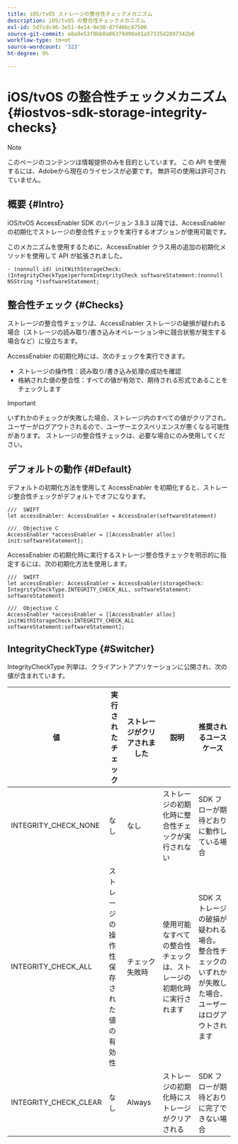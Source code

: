 ```yaml
---
title: iOS/tvOS ストレージの整合性チェックメカニズム
description: iOS/tvOS の整合性チェックメカニズム
exl-id: 5d7cdc46-3e51-4e14-9e30-d7f48bc87506
source-git-commit: e8a9e53f8bb0a06379d90a91a57335d2897342b0
workflow-type: tm+mt
source-wordcount: '323'
ht-degree: 0%

---
```


# iOS/tvOS の整合性チェックメカニズム {#iostvos-sdk-storage-integrity-checks}

>[!NOTE]
>
>このページのコンテンツは情報提供のみを目的としています。 この API を使用するには、Adobeから現在のライセンスが必要です。 無許可の使用は許可されていません。

## 概要 {#Intro}

iOS/tvOS AccessEnabler SDK のバージョン 3.8.3 以降では、AccessEnabler の初期化でストレージの整合性チェックを実行するオプションが使用可能です。

このメカニズムを使用するために、AccessEnabler クラス用の追加の初期化メソッドを使用して API が拡張されました。

```
- (nonnull id) initWithStorageCheck:(IntegrityCheckType)performIntegrityCheck softwareStatement:(nonnull NSString *)softwareStatement;
```


## 整合性チェック {#Checks}

ストレージの整合性チェックは、AccessEnabler ストレージの破損が疑われる場合（ストレージの読み取り/書き込みオペレーション中に競合状態が発生する場合など）に役立ちます。

AccessEnabler の初期化時には、次のチェックを実行できます。
- ストレージの操作性：読み取り/書き込み処理の成功を確認
- 格納された値の整合性：すべての値が有効で、期待される形式であることをチェックします

>[!IMPORTANT]
> 
>いずれかのチェックが失敗した場合、ストレージ内のすべての値がクリアされ、ユーザーがログアウトされるので、ユーザーエクスペリエンスが悪くなる可能性があります。 ストレージの整合性チェックは、必要な場合にのみ使用してください。


## デフォルトの動作 {#Default}

デフォルトの初期化方法を使用して AccessEnabler を初期化すると、ストレージ整合性チェックがデフォルトでオフになります。

```
///  SWIFT
let accessEnabler: AccessEnabler = AccessEnaler(softwareStatement)

///  Objective C
AccessEnabler *accessEnabler = [[AccessEnabler alloc] init:softwareStatement];
```

AccessEnabler の初期化時に実行するストレージ整合性チェックを明示的に指定するには、次の初期化方法を使用します。

```
///  SWIFT
let accessEnabler: AccessEnabler = AccessEnabler(storageCheck: IntegrityCheckType.INTEGRITY_CHECK_ALL, softwareStatement: softwareStatement)

///  Objective C
AccessEnabler *accessEnabler = [[AccessEnabler alloc] initWithStorageCheck:INTEGRITY_CHECK_ALL softwareStatement:softwareStatement];
```


## IntegrityCheckType {#Switcher}

IntegrityCheckType 列挙は、クライアントアプリケーションに公開され、次の値が含まれています。

| 値 | 実行されたチェック | ストレージがクリアされました | 説明 | 推奨されるユースケース |
|-----------------------|-----------------------------------------------------|-----------------|------------------------------------------------------------------------|--------------------------------------------------------------------------------------------------------------------------|
| INTEGRITY_CHECK_NONE | なし | なし | ストレージの初期化時に整合性チェックが実行されない | SDK フローが期待どおりに動作している場合 |
| INTEGRITY_CHECK_ALL | ストレージの操作性 <br/> 保存された値の有効性 | チェック失敗時 | 使用可能なすべての整合性チェックは、ストレージの初期化時に実行されます | SDK ストレージの破損が疑われる場合。 <br/> 整合性チェックのいずれかが失敗した場合、ユーザーはログアウトされます |
| INTEGRITY_CHECK_CLEAR | なし | Always | ストレージの初期化時にストレージがクリアされる | SDK フローが期待どおりに完了できない場合 |

